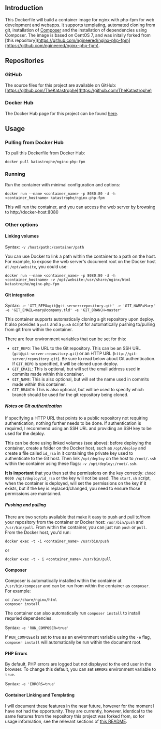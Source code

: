 ## Introduction
This Dockerfile will build a container image for nginx with php-fpm for web development and webapps. It supports templating, automated cloning from git, installation of [Composer](https://getcomposer.org/) and the installation of dependencies using Composer. The image is based on CentOS 7, and was initally forked from [this repository](https://github.com/ngineered/nginx-php-fpm](https://github.com/ngineered/nginx-php-fpm).

## Repositories

### GitHub
The source files for this project are available on GitHub: [https://github.com/TheKatastrophe](https://github.com/TheKatastrophe)

### Docker Hub
The Docker Hub page for this project can be found [here](https://hub.docker.com/r/katastrophe/nginx-php-fpm/).

## Usage

### Pulling from Docker Hub
To pull this Dockerfile from Docker Hub:

	docker pull katastrophe/nginx-php-fpm

### Running
Run the container with minimal configuration and options:

	docker run --name <container_name> -p 8080:80 -d -h <container_hostname> katastrophe/nginx-php-fpm

This will run the container, and you can access the web server by browsing to http://docker-host:8080

### Other options

#### Linking volumes

Syntax: `-v /host/path:/container/path`

You can use Docker to link a path within the container to a path on the host. For example, to expose the web server's document root on the Docker host at `/opt/website`, you could use:

	docker run --name <container_name> -p 8080:80 -d -h <container_hostname> -v /opt/website:/usr/share/nginx/html katastrophe/nginx-php-fpm

#### Git integration

Syntax: `-e 'GIT_REPO=git@git-server:repository.git' -e 'GIT_NAME=Mary' -e 'GIT_EMAIL=mary@company.tld' -e 'GIT_BRANCH=master'`

This container supports automatically cloning a git repository upon deploy. It also provides a `pull` and a `push` script for automatically pushing to/pulling from git from within the container.

There are four environment variables that can be set for this:

- `GIT_REPO`: The URL to the Git repository. This can be an SSH URL (`git@git-server:repository.git`) or an HTTP URL (`http://git-server/repository.git`). Be sure to read below about Git authentication. If `GIT_REPO` is specified, it will be cloned upon deploy.
- `GIT_EMAIL`: This is optional, but will set the email address used in commits made within this container.
- `GIT_NAME`: This is also optional, but will set the name used in commits made within this container.
- `GIT_BRANCH`: This is also optional, but will be used to specify which branch should be used for the git repository being cloned.

##### Notes on Git authentication

If specifying a HTTP URL that points to a public repository not requiring authentication, nothing further needs to be done. If authentication is required, I recommend using an SSH URL and providing an SSH key to be used for the deploy. 

This can be done using linked volumes (see above): before deploying the container, create a folder on the Docker host, such as `/opt/deploy` and create a file called `id_rsa` in it containing the private key used to authenticate to the Git host. Then link `/opt/deploy` on the host to `/root/.ssh` within the container using these flags: `-v /opt/deploy:/root/.ssh`.

**It is important** that you then set the permissions on the key correctly: `chmod 0600 /opt/deploy/id_rsa` or the key will not be used. The `start.sh` script, when the container is deployed, will set the permissions on the key if it exists, but if the key is replaced/changed, you need to ensure those permissions are maintained.

##### Pushing and pulling

There are two scripts available that make it easy to push and pull to/from your repository from the container or Docker host: `/usr/bin/push` and `/usr/bin/pull`. From within the container, you can just run `push` or `pull`. From the Docker host, you'd run:

	docker exec -t -i <container_name> /usr/bin/push

or

	docker exec -t - i <container_name> /usr/bin/pull

#### Composer

Composer is automatically installed within the container at `/usr/bin/composer` and can be run from within the container as `composer`. For example:

	cd /usr/share/nginx/html
	composer install

The container can also automatically run `composer install` to install requried dependencies.

Syntax: `-e 'RUN_COMPOSER=true'`

If `RUN_COMPOSER` is set to true as an environment variable using the `-e` flag, `composer install` will automatically be run within the document root.

#### PHP Errors

By default, PHP errors are logged but not displayed to the end user in the browser. To change this default, you can set `ERRORS` environment variable to `true`.

Syntax: `-e 'ERRORS=true'`

#### Container Linking and Templating

I will document these features in the near future, however for the moment I have not had the opportunity. They are currently, however, identical to the same features from the repository this project was forked from, so for usage information, see the relevant sections of [this README](https://github.com/ngineered/nginx-php-fpm/blob/master/README.md).